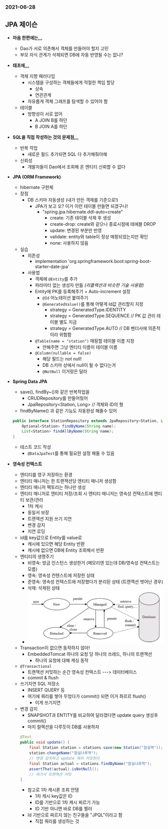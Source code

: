 ### 2021-06-28

## JPA 제이슨
- **마음 한편에는,,,**
    - Dao가 서로 의존해서 객체를 만들어야 할지 고민
    - 부모 자식 관계가 삭제되면 DB에 자동 반영될 수는 없나?

- **태초에,,,**
    - 객체 지향 패러다임
        - 시스템을 구성하는 객체들에게 적절한 책임 할당
            - 상속
            - 연관관계
        - 자유롭게 객체 그래프를 탐색할 수 있어야 함
    - 테이블
        - 방향성이 서로 없어 
            - A JOIN B를 하던
            - B JOIN A를 하던

- **SQL을 직접 작성하는 것의 문제점,,,**
    - 반복 작업
        - 새로운 필드 추가되면 SQL 다 추가해줘야해
    - 신뢰성
        - 개발자들이 Dao에서 조회해 온 엔티티 신뢰할 수 없다        
        
- **JPA (ORM Framework)**
    - hibernate 구현체
    - 장점
        - DB 스키마 자동생성 (내가 만든 객체를 기준으로!)
            - JPA가 보고 오? 이거 이런 테이블 만들면 되겠구나!
                - "spring.jpa.hibernate.ddl-auto=create"
                    - create: 기존 테이블 삭제 후 생성
                    - create-drop: create와 같으나 종료시점에 테에블 DROP
                    - update: 변경된 부분만 반영
                    - validate: entity와 table이 정상 매핑되었는지만 확인
                    - none: 사용하지 않음
    - 실습
        - 의존성
            - implementation 'org.springframework.boot:spring-boot-starter-date-jpa'
        - 사용법
            - 객체에 `@Entity`를 추가
            - 파라미터 없는 생성자 만듦 *(리플렉션과 비슷한 기술 사용함)*
            - Entity에 PK를 등록해주기 + Auto-increment 설정
                - `@Id` 어노테이션 붙여주기
                - `@GeneratedValue()`를 통해 어떻게 Id값 관리할지 지정
                    - strategy = GeneratedType.IDENTITY
                    - strategy = GeneratedType.SEQUENCE // PK 값 관리 테이블 별도 지금
                    - strategy = GeneratedType.AUTO // DB 벤더사에 의존적이라 위험함
            - `@Table(name = "station")` 매핑할 테이블 이름 지정
                - 안해주면 그냥 엔티티 이름이 테이블 이름
            - `@Column(nullable = false)`
                - 해당 필드는 not null!
                - DB 스키마 상에서 null이 될 수 없다는겨
                - `@NotNull` 이거랑은 달라

- **Spring Data JPA**
    - save(), findBy~()와 같은 반복작업을 
        - CRUDRepository를 만들어뒀어
        - JpaRepository<Station, Long> // 객체와 ID의 형
    - findByName() 과 같은 기능도 자동완성 해줄수 있어
    ```java
    public interface StationRepository extends JpaRepository<Station, Long> {
        Optional<Station> findByName(String name);
        List<Station> findAllByName(String name);
    }
    ```
    - 테스트 코드 작성
        - `@DataJpaTest`를 통해 필요한 설정 해둘 수 있음
        
- **영속성 컨텍스트**
    - 엔티티를 영구 저장하는 환경
    - 엔티티 매니저는 한 트랜잭션당 엔티티 매니저 생성함
    - 엔티티 매니저 팩토리는 하나만 생성
    - 엔티티 매니저로 엔티티 저장/조회 시 엔티티 매니저는 영속성 컨텍스트에 엔티티 보관/관리
        - 1차 캐시
        - 동일서 보장
        - 트랜잭션 지원 쓰기 지연
        - 변경 감지 
        - 지연 로딩
    - id를 key값으로 Entity를 value로
        - 캐시에 있으면 해당 Entity 반환
        - 캐시에 없으면 DB에 Entity 조회해서 반환
    - 엔티티의 생명주기
        - 비영속: 방금 인스턴스 생성한거 (메모리엔 있는데 DB/영속성 컨텍스트는 모름)
        - 영속: 영속성 컨텐스트에 저장한 상태
        - 준영속: 영속성 컨텍스트에 저장했다가 분리된 상태 (트랜잭션 벗어난 경우)
        - 삭제: 삭제된 상태
        - ![](../image/2021-06-28-영속성-컨텍스트.PNG)
    - Transaction이 없으면 동작하지 않아!     
        - EmbeddedTomcat 하나의 요청 당 하나의 쓰레드, 하나의 트랜잭션
            - 하나의 요청에 대해 캐싱 동작
    - `@Transactional`
        - 트랜잭션 커밋하는 순간 영속성 컨텍스트 ---> 데이터베이스
        - commit & flush
    - 쓰기지연 SQL 저장소
        - INSERT QUERY 등
        - 여기에 쿼리를 쌓아 두었다가 commit() 되면 이거 촤르르 flush()
            - 이게 쓰기지연
    - 변경 감지
        - SNAPSHOT과 ENTITY를 비교하여 달라졌다면 update query 생성후 commit()
        - 마치 컬렉션을 다루듯이 DB를 사용하자
        ```java
        @Test
        public void update() {
            final Station station = stations.save(new Station("잠실역"));
            station.changeName("잠실나루역");
            // 변경 감지하고 update 쿼리 커밋한다
            final Station actual = stations.findByName("잠실나루역");
            assertThat(actual).isNotNull();
            // 여기서 트랜잭션 커밋
        }
        ```
        - 참고로 1차 캐시론 조회 안댐
            - 1차 캐시 key값은 ID
            - ID를 기반으로 1차 캐시 찌르기 가능
            - ID 기반 아니면 바로 DB를 찔러
        - Id 기반으로 찌르지 않는 친구들을 "JPQL"이라고 함
            - 직접 쿼리를 생성하는 것
